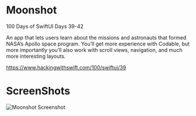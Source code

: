 # Moonshot

100 Days of SwiftUI Days 39-42

An app that lets users learn about the missions and astronauts that formed NASA’s Apollo space program. 
You’ll get more experience with Codable, but more importantly you’ll also work with scroll views, navigation, and much more interesting layouts.

https://www.hackingwithswift.com/100/swiftui/39

# ScreenShots
![Moonshot Screenshot](<https://github.com/clearlynow/Moonshot/blob/main/moonshot.gif>)
